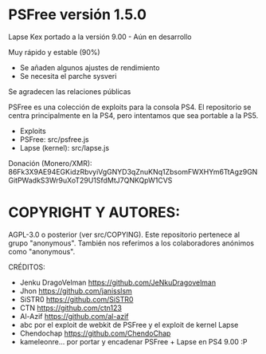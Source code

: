 
# PSFree versión 1.5.0

Lapse Kex portado a la versión 9.00 - Aún en desarrollo

Muy rápido y estable (90%)

- Se añaden algunos ajustes de rendimiento
- Se necesita el parche sysveri

Se agradecen las relaciones públicas

PSFree es una colección de exploits para la consola PS4. El repositorio se centra principalmente en la PS4, pero intentamos que sea portable a la PS5.

* Exploits
* PSFree: src/psfree.js
* Lapse (kernel): src/lapse.js

Donación (Monero/XMR):
86Fk3X9AE94EGKidzRbvyiVgGNYD3qZnuKNq1ZbsomFWXHYm6TtAgz9GNGitPWadkS3Wr9uXoT29U1SfdMtJ7QNKQpW1CVS

# COPYRIGHT Y AUTORES:
AGPL-3.0 o posterior (ver src/COPYING). Este repositorio pertenece al grupo "anonymous". También nos referimos a los colaboradores anónimos como "anonymous".

CRÉDITOS:
- Jenku DragoVelman https://github.com/JeNkuDragovelman
- Jhon https://github.com/janisslsm
- SiSTR0 https://github.com/SiSTR0
- CTN https://github.com/ctn123
- Al-Azif https://github.com/al-azif
- abc por el exploit de webkit de PSFree y el exploit de kernel Lapse
- Chendochap https://github.com/ChendoChap
- kameleonre... por portar y encadenar PSFree + Lapse en PS4 9.00 :P